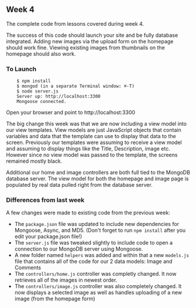 ## Week 4

The complete code from lessons covered during week 4.

The success of this code should launch your site and be fully database integrated.  Adding new images via the upload form on the homepage should work fine.  Viewing existing images from thumbnails on the homepage should also work.

### To Launch

```
    $ npm install
    $ mongod (in a separate Terminal window: ⌘-T)
    $ node server.js
    Server up: http://localhost:3300
    Mongoose connected.
```

Open your browser and point to http://localhost:3300

The big change this week was that we are now including a view model into our view templates.  View models are just JavaScript objects that contain variables and data that the template can use to display that data to the screen.  Previously our templates were assuming to receive a view model and assuming to display things like the Title, Description, image etc.  However since no view model was passed to the template, the screens remained mostly black.

Additional our home and image controllers are both full tied to the MongoDB database server.  The view model for both the homepage and image page is populated by real data pulled right from the database server.

### Differences from last week

A few changes were made to existing code from the previous week:

* The `package.json` file was updated to include new dependencies for Mongoose, Async, and MD5. (Don't forget to run `npm install` after you edit your package.json file!)
* The `server.js` file was tweaked slightly to include code to open a connection to our MongoDB server using Mongoose.
* A new folder named `helpers` was added and within that a new `models.js` file that contains all of the code for our 2 data models: Image and Comments
* The `controllers/home.js` controller was completly changed.  It now retrieves all of the images in newest order.
* The `controllers/image.js` controller was also completely changed.  It now displays a selected image as well as handles uploading of a new image (from the homepage form)
